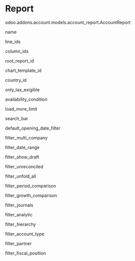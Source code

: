 # Report

<div class="automodel" main="">

odoo.addons.account.models.account_report.AccountReport

<div class="autofield">

name

</div>

<div class="autofield">

line_ids

</div>

<div class="autofield">

column_ids

</div>

<div class="autofield">

root_report_id

</div>

<div class="autofield">

chart_template_id

</div>

<div class="autofield">

country_id

</div>

<div class="autofield">

only_tax_exigible

</div>

<div class="autofield">

availability_condition

</div>

<div class="autofield">

load_more_limit

</div>

<div class="autofield">

search_bar

</div>

<div class="autofield">

default_opening_date_filter

</div>

<div class="autofield">

filter_multi_company

</div>

<div class="autofield">

filter_date_range

</div>

<div class="autofield">

filter_show_draft

</div>

<div class="autofield">

filter_unreconciled

</div>

<div class="autofield">

filter_unfold_all

</div>

<div class="autofield">

filter_period_comparison

</div>

<div class="autofield">

filter_growth_comparison

</div>

<div class="autofield">

filter_journals

</div>

<div class="autofield">

filter_analytic

</div>

<div class="autofield">

filter_hierarchy

</div>

<div class="autofield">

filter_account_type

</div>

<div class="autofield">

filter_partner

</div>

<div class="autofield">

filter_fiscal_position

</div>

</div>
